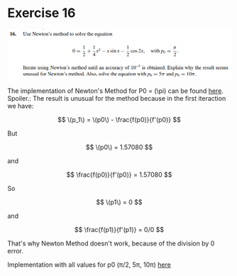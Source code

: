 # Exercise 16

![ex16](image.png)

The implementation of Newton's Method for P0 = \(\pi\) can be found [here](ex16a.c).  
Spoiler.: The result is unusual for the method because in the first iteraction we have:

$$
\(p_1\) = \(p0\) - \frac{f(p0)}{f'(p0)}
$$

But 

$$
\(p0\) = 1.57080 
$$

and

$$
 \frac{f(p0)}{f'(p0)} = 1.57080
$$

So 

$$
\(p1\) = 0
$$

and

$$
\frac{f(p1)}{f'(p1)} = 0/0 
$$

That's why Newton Method doesn't work, because of the division by 0 error.



Implementation with all values for p0 (π/2, 5π, 10π) [here](ex16a.c)
